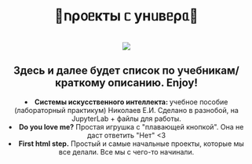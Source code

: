 <body>
  <center>
<h1 align="center"> 🤍𐌿ρ᧐ᥱκᴛы ᥴ унᥙʙᥱρᥲ🤍</h1>
<br>
<div align="center">
   <img src="https://i.pinimg.com/originals/c2/2c/0a/c22c0aca759129fb1aa1c72ded1561e5.jpg"  />
</div>
<div>
  <h2>Здесь и далее будет список по учебникам/краткому описанию. Enjoy!</h2>
</div>
  <li>
    <b>Системы искусственного интеллекта: </b>учебное пособие (лабораторный практикум) Николаев Е.И.
    Сделано в разнобой, на JupyterLab + файлы для работы.
  </li>
  <li>
    <b>Do you love me?</b> Простая игрушка с "плавающей кнопкой". Она не даст ответить "Нет" <3
  </li>
<li>
  <b>First html step.</b> Простый и самые начальные проекты, которые мы все делали. Все мы с чего-то начинали.
</li>
